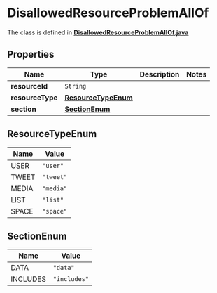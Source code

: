 

# DisallowedResourceProblemAllOf

The class is defined in **[DisallowedResourceProblemAllOf.java](../../src/main/java/example/micronaut/model/DisallowedResourceProblemAllOf.java)**

## Properties

Name | Type | Description | Notes
------------ | ------------- | ------------- | -------------
**resourceId** | `String` |  | 
**resourceType** | [**ResourceTypeEnum**](#ResourceTypeEnum) |  | 
**section** | [**SectionEnum**](#SectionEnum) |  | 


## ResourceTypeEnum

Name | Value
---- | -----
USER | `"user"`
TWEET | `"tweet"`
MEDIA | `"media"`
LIST | `"list"`
SPACE | `"space"`

## SectionEnum

Name | Value
---- | -----
DATA | `"data"`
INCLUDES | `"includes"`


